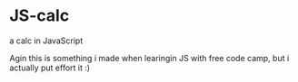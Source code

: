 # JS-calc

a calc in JavaScript

Agin this is something i made when learingin JS with free code camp, but i actually put effort it :)
